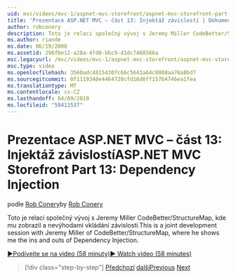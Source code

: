 ```yaml
---
uid: mvc/videos/mvc-1/aspnet-mvc-storefront/aspnet-mvc-storefront-part-13-dependency-injection
title: 'Prezentace ASP.NET MVC – část 13: Injektáž závislostí | Dokumentace Microsoftu'
author: robconery
description: Toto je relaci společný vývoj s Jeremy Miller CodeBetter/StructureMap, kde mu zobrazil a nevýhodami vkládání závislostí.
ms.author: riande
ms.date: 06/19/2008
ms.assetid: 296fbe12-a28a-4fd8-bbc9-d1dc7468566a
msc.legacyurl: /mvc/videos/mvc-1/aspnet-mvc-storefront/aspnet-mvc-storefront-part-13-dependency-injection
msc.type: video
ms.openlocfilehash: 3560adc48154307c66c5641a64c8008aa76a8bd7
ms.sourcegitcommit: 0f1119340e4464720cfd16d0ff15764746ea1fea
ms.translationtype: MT
ms.contentlocale: cs-CZ
ms.lasthandoff: 04/09/2019
ms.locfileid: "59411537"
---
```

# <a name="aspnet-mvc-storefront-part-13-dependency-injection"></a><span data-ttu-id="b9e22-103">Prezentace ASP.NET MVC – část 13: Injektáž závislostí</span><span class="sxs-lookup"><span data-stu-id="b9e22-103">ASP.NET MVC Storefront Part 13: Dependency Injection</span></span>

<span data-ttu-id="b9e22-104">podle [Rob Conery](https://github.com/robconery)</span><span class="sxs-lookup"><span data-stu-id="b9e22-104">by [Rob Conery](https://github.com/robconery)</span></span>

<span data-ttu-id="b9e22-105">Toto je relaci společný vývoj s Jeremy Miller CodeBetter/StructureMap, kde mu zobrazil a nevýhodami vkládání závislostí.</span><span class="sxs-lookup"><span data-stu-id="b9e22-105">This is a joint development session with Jeremy Miller of CodeBetter/StructureMap, where he shows me the ins and outs of Dependency Injection.</span></span>

[<span data-ttu-id="b9e22-106">&#9654;Podívejte se na video (58 minuty)</span><span class="sxs-lookup"><span data-stu-id="b9e22-106">&#9654; Watch video (58 minutes)</span></span>](https://channel9.msdn.com/Blogs/ASP-NET-Site-Videos/aspnet-mvc-storefront-part-13-dependency-injection)

> [!div class="step-by-step"]
> <span data-ttu-id="b9e22-107">[Předchozí](aspnet-mvc-storefront-part-12-mocking.md)
> [další](aspnet-mvc-storefront-part-14-rich-client-interaction.md)</span><span class="sxs-lookup"><span data-stu-id="b9e22-107">[Previous](aspnet-mvc-storefront-part-12-mocking.md)
[Next](aspnet-mvc-storefront-part-14-rich-client-interaction.md)</span></span>
